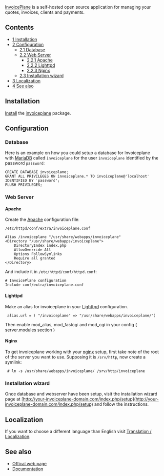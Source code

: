[InvoicePlane](http://invoiceplane.com) is a self-hosted open source application for managing your quotes, invoices, clients and payments.

## Contents

*   [1 Installation](#Installation)
*   [2 Configuration](#Configuration)
    *   [2.1 Database](#Database)
    *   [2.2 Web Server](#Web_Server)
        *   [2.2.1 Apache](#Apache)
        *   [2.2.2 Lighttpd](#Lighttpd)
        *   [2.2.3 Nginx](#Nginx)
    *   [2.3 Installation wizard](#Installation_wizard)
*   [3 Localization](#Localization)
*   [4 See also](#See_also)

## Installation

[Install](/index.php/Install "Install") the [invoiceplane](https://aur.archlinux.org/packages/invoiceplane/) package.

## Configuration

### Database

Here is an example on how you could setup a database for Invoiceplane with [MariaDB](/index.php/MariaDB "MariaDB") called `invoiceplane` for the user `invoiceplane` identified by the password `password`:

```
CREATE DATABASE invoiceplane;
GRANT ALL PRIVILEGES ON invoiceplane.* TO invoiceplane@'localhost' IDENTIFIED BY 'password';
FLUSH PRIVILEGES;

```

### Web Server

#### Apache

Create the [Apache](/index.php/Apache "Apache") configuration file:

 `/etc/httpd/conf/extra/invoiceplane.conf` 
```
Alias /invoiceplane "/usr/share/webapps/invoiceplane"
<Directory "/usr/share/webapps/invoiceplane">
    DirectoryIndex index.php
    AllowOverride All
    Options FollowSymlinks
    Require all granted
</Directory>

```

And include it in `/etc/httpd/conf/httpd.conf`:

```
# InvoicePlane configuration
Include conf/extra/invoiceplane.conf

```

#### Lighttpd

Make an alias for invoiceplane in your [Lighttpd](/index.php/Lighttpd "Lighttpd") configuration.

```
 alias.url = ( "/invoiceplane" => "/usr/share/webapps/invoiceplane/")

```

Then enable mod_alias, mod_fastcgi and mod_cgi in your config ( server.modules section )

#### Nginx

To get invoiceplane working with your [nginx](/index.php/Nginx "Nginx") setup, first take note of the root of the server you want to use. Supposing it is `/srv/http`, now create a symlink:

```
 # ln -s /usr/share/webapps/invoiceplane/ /srv/http/invoiceplane

```

### Installation wizard

Once database and webserver have been setup, visit the installation wizard page at [http://your-invoiceplane-domain.com/index.php/setup](http://your-invoiceplane-domain.com/index.php/setup) and follow the instructions.

## Localization

If you want to choose a different language than English visit [Translation / Localization](https://wiki.invoiceplane.com/en/1.0/system/translation-localization).

## See also

*   [Offical web page](http://invoiceplane.com)
*   [Documentation](https://github.com/InvoicePlane/InvoicePlane/wiki)